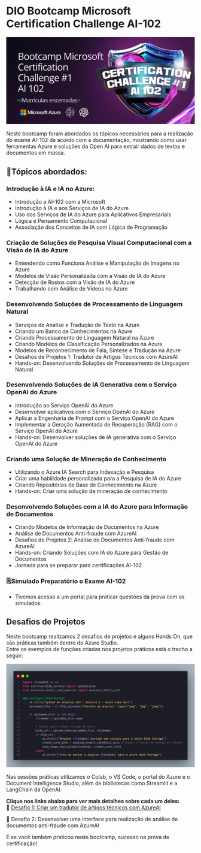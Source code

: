 # DIO Bootcamp Microsoft Certification Challenge AI-102
![Microsogt Certification Challenge](https://github.com/michelle-lira/dio-bootcamp-microsoft-certification-challenge-ai-102/blob/main/images/logo-challenge-ai-102.png)

Neste bootcamp foram abordados os tópicos necessários para a realização do exame AI-102 de acordo com a documentação, mostrando como usar ferramentas Azure e soluções da Open AI para extrair dados de textos e documentos em massa.

## 📘Tópicos abordados:

### Introdução à IA e IA no Azure:

* Introdução a AI-102 com a Microsoft
* Introdução à IA e aos Serviços de IA do Azure
* Uso dos Serviços de IA do Azure para Aplicativos Empresariais
* Lógica e Pensamento Computacional
* Associação dos Conceitos de IA com Lógica de Programação


### Criação de Soluções de Pesquisa Visual Computacional com a Visão de IA do Azure

* Entendendo como Funciona Análise e Manipulação de Imagens no Azure
* Modelos de Visão Personalizada com a Visão de IA do Azure
* Detecção de Rostos com a Visão de IA do Azure
* Trabalhando com Análise de Vídeos no Azure


### Desenvolvendo Soluções de Processamento de Linguagem Natural

* Serviços de Analise e Tradução de Texto na Azure
* Criando um Banco de Conhecimentos na Azure
* Criando Processamento de Linguagem Natural na Azure
* Criando Modelos de Classificação Personalizados na Azure
* Modelos de Reconhecimento de Fala, Síntese e Tradução na Azure
* Desafios de Projetos 1: Tradutor de Artigos Técnicos com AzureAI
* Hands-on: Desenvolvendo Soluções de Processamento de Linguagem Natural


### Desenvolvendo Soluções de IA Generativa com o Serviço OpenAI do Azure

* Introdução ao Serviço OpenAI do Azure
* Desenvolver aplicativos com o Serviço OpenAI do Azure
* Aplicar a Engenharia de Prompt com o Serviço OpenAI do Azure
* Implementar a Geração Aumentada de Recuperação (RAG) com o Serviço OpenAI do Azure
* Hands-on: Desenvolver soluções de IA generativa com o Serviço OpenAI do Azure


### Criando uma Solução de Mineração de Conhecimento

* Utilizando o Azure IA Search para Indexação e Pesquisa
* Criar uma habilidade personalizada para a Pesquisa de IA do Azure
* Criando Repositórios de Base de Conhecimento na Azure
* Hands-on: Criar uma solução de mineração de conhecimento


### Desenvolvendo Soluções com a IA do Azure para Informação de Documentos

* Criando Modelos de Informação de Documentos na Azure
* Análise de Documentos Anti-fraude com AzureAI
* Desafios de Projetos 2: Análise de Documentos Anti-fraude com AzureAI
* Hands-on: Criando Soluções com IA do Azure para Gestão de Documentos
* Jornada para se preparar para certificações AI-102


### 🗒️Simulado Preparatório o Exame AI-102
* Tivemos acesso a um portal para praticar questões da prova com os simulados.


## Desafios de Projetos
Neste bootcamp realizamos 2 desafios de projetos e alguns Hands On, que são práticas também dentro do Azure Studio.        
Entre os exemplos de funções criadas nos projetos práticos está o trecho a seguir:    

![](https://github.com/michelle-lira/dio-bootcamp-microsoft-certification-challenge-ai-102/blob/main/images/code-snap-app.png)

Nas sessões práticas utilizamos o Colab, o VS Code, o portal do Azure e o Document Intelligence Studio, além de bibliotecas como Streamlit e a LangChain da OpenAI.

 **Clique nos links abaixo para ver mais detalhes sobre cada um deles:**     
🔗 <a href="https://github.com/michelle-lira/dio-bootcamp-microsoft-certification-challenge-ai-102/blob/main/lab-01-tradutor-de-artigos-tecnicos-usando-azure-ai/README.md" target="_blank">Desafio 1: Criar um tradutor de artigos técnicos com AzureAI</a>
 
      
🔗 Desafio 2: Desenvolver uma interface para realização de análise de documentos anti-fraude com AzureAI      

E se você também praticou neste bootcamp, sucesso na prova de certificação!




